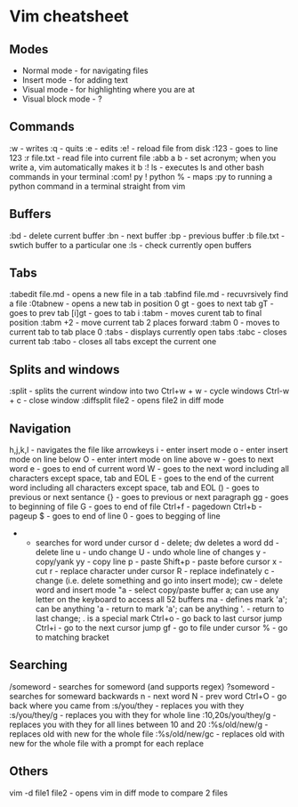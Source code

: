 # Vim cheatsheet

## Modes

- Normal mode - for navigating files
- Insert mode - for adding text
- Visual mode - for highlighting where you are at
- Visual block mode - ?

## Commands
:w - writes
:q - quits
:e - edits
:e! - reload file from disk
:123 - goes to line 123
:r file.txt - read file into current file
:abb a b - set acronym; when you write a, vim automatically makes it b
:! ls - executes ls and other bash commands in your terminal
:com! py ! python % - maps :py to running a python command in a terminal straight from vim

## Buffers

:bd - delete current buffer
:bn - next buffer
:bp - previous buffer
:b file.txt - swtich buffer to a particular one
:ls - check currently open buffers

## Tabs

:tabedit file.md - opens a new file in a tab
:tabfind file.md - recuvrsively find a file
:0tabnew - opens a new tab in position 0
gt - goes to next tab
gT - goes to prev tab
[i]gt - goes to tab i
:tabm - moves curent tab to final position
:tabm +2 - move current tab 2 places forward
:tabm 0 - moves to current tab to tab place 0
:tabs - displays currently open tabs
:tabc - closes current tab
:tabo - closes all tabs except the current one

## Splits and windows
:split - splits the current window into two
Ctrl+w + w - cycle windows
Ctrl-w + c - close window
:diffsplit file2 - opens file2 in diff mode

## Navigation
h,j,k,l - navigates the file like arrowkeys
i - enter insert mode
o - enter insert mode on line below
O - enter intert mode on line above
w - goes to next word
e - goes to end of current word
W - goes to the next word including all characters except space, tab and EOL
E - goes to the end of the current word including all characters except space, tab and EOL
() - goes to previous or next sentance
{} - goes to previous or next paragraph
gg - goes to beginning of file
G - goes to end of file
Ctrl+f - pagedown
Ctrl+b - pageup
$ - goes to end of line
0 - goes to begging of line
* - searches for word under cursor
d - delete; dw deletes a word
dd - delete line
u - undo change
U - undo whole line of changes
y - copy/yank
yy - copy line
p - paste
Shift+p - paste before cursor
x - cut
r - replace character under cursor
R - replace indefinately
c - change (i.e. delete something and go into insert mode); cw - delete word and insert mode
"a - select copy/paste buffer a; can use any letter on the keyboard to access all 52 buffers
ma - defines mark 'a'; can be anything
'a - return to mark 'a'; can be anything
'. - return to last change; . is a special mark
Ctrl+o - go back to last cursor jump
Ctrl+i - go to the next cursor jump
gf - go to file under cursor
% - go to matching bracket

## Searching

/someword - searches for someword (and supports regex)
?someword - searches for someward backwards
n - next word
N - prev word
Ctrl+O - go back where you came from
:s/you/they - replaces you with they
:s/you/they/g - replaces you with they for whole line
:10,20s/you/they/g - replaces you with they for all lines between 10 and 20
:%s/old/new/g - replaces old with new for the whole file
:%s/old/new/gc - replaces old with new for the whole file with a prompt for each replace

## Others

vim -d file1 file2 - opens vim in diff mode to compare 2 files

